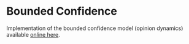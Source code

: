 # Bounded Confidence

Implementation of the bounded confidence model (opinion dynamics) available [online here](https://lisc.irstea.fr/apps/modele-bc/).
